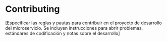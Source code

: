 # Contributing

[Especificar las reglas y pautas para contribuir en el proyecto de desarrollo del microservicio. Se incluyen instrucciones para abrir problemas, estándares de codificación y notas sobre el desarrollo]
